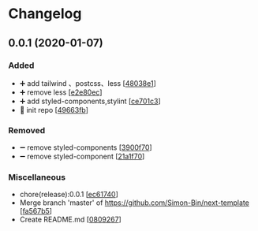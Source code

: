 # Changelog

<a name="0.0.1"></a>
## 0.0.1 (2020-01-07)

### Added

- ➕ add tailwind 、postcss、less [[48038e1](https://github.com/Simon-Bin/next-template/commit/48038e1b1e93dac673f2e0f5adaf326c6a0b0718)]
- ➕ remove less [[e2e80ec](https://github.com/Simon-Bin/next-template/commit/e2e80ec3c186d81ea3714cec3df1417f9ee4d95d)]
- ➕ add styled-components,stylint [[ce701c3](https://github.com/Simon-Bin/next-template/commit/ce701c3d98862776dc31e3b9dce0ae3d9ad88d9c)]
- 🎉 init repo [[49663fb](https://github.com/Simon-Bin/next-template/commit/49663fb1fe3a7475fefb983737118b36700bee66)]

### Removed

- ➖ remove styled-components [[3900f70](https://github.com/Simon-Bin/next-template/commit/3900f707780d61f9986ebe882faf72094e111d8e)]
- ➖ remove styled-component [[21a1f70](https://github.com/Simon-Bin/next-template/commit/21a1f70d863f607aa6e669ef33200dbaf424d822)]

### Miscellaneous

-  chore(release):0.0.1 [[ec61740](https://github.com/Simon-Bin/next-template/commit/ec6174018f7a7e75fa821665db080e0311225659)]
-  Merge branch &#x27;master&#x27; of https://github.com/Simon-Bin/next-template [[fa567b5](https://github.com/Simon-Bin/next-template/commit/fa567b5ffa37b3d629afeba017c42a420dc9847e)]
-  Create README.md [[0809267](https://github.com/Simon-Bin/next-template/commit/080926729eb52d5cc925ff7e46aa7f3615aa9f67)]


